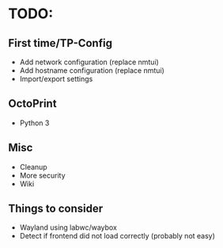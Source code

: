 # TODO:

## First time/TP-Config
- Add network configuration (replace nmtui)
- Add hostname configuration (replace nmtui)
- Import/export settings

## OctoPrint
- Python 3

## Misc
- Cleanup
- More security
- Wiki

## Things to consider
- Wayland using labwc/waybox
- Detect if frontend did not load correctly (probably not easy)

